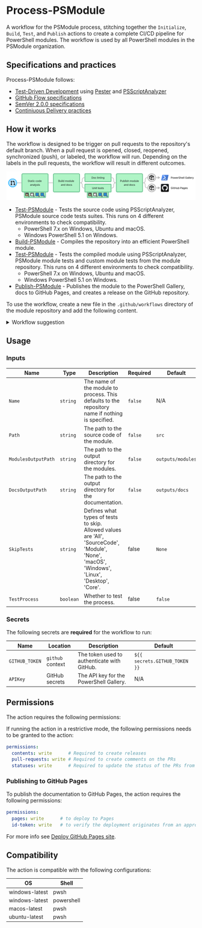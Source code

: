 # Process-PSModule

A workflow for the PSModule process, stitching together the `Initialize`, `Build`, `Test`, and `Publish` actions to create a complete
CI/CD pipeline for PowerShell modules. The workflow is used by all PowerShell modules in the PSModule organization.

## Specifications and practices

Process-PSModule follows:

- [Test-Driven Development](https://testdriven.io/test-driven-development/) using [Pester](https://pester.dev) and [PSScriptAnalyzer](https://learn.microsoft.com/en-us/powershell/utility-modules/psscriptanalyzer/overview?view=ps-modules)
- [GitHub Flow specifications](https://docs.github.com/en/get-started/using-github/github-flow)
- [SemVer 2.0.0 specifications](https://semver.org)
- [Continiuous Delivery practices](https://en.wikipedia.org/wiki/Continuous_delivery)

## How it works

The workflow is designed to be trigger on pull requests to the repository's default branch.
When a pull request is opened, closed, reopened, synchronized (push), or labeled, the workflow will run.
Depending on the labels in the pull requests, the workflow will result in different outcomes.

![Process diagram](./media/Process-PSModule.png)

- [Test-PSModule](https://github.com/PSModule/Test-PSModule/) - Tests the source code using PSScriptAnalyzer, PSModule source code tests suites. This runs on 4 different environments to check compatibility.
  - PowerShell 7.x on Windows, Ubuntu and macOS.
  - Windows PowerShell 5.1 on Windows.
- [Build-PSModule](https://github.com/PSModule/Build-PSModule/) - Compiles the repository into an efficient PowerShell module.
- [Test-PSModule](https://github.com/PSModule/Test-PSModule/) - Tests the compiled module using PSScriptAnalyzer, PSModule module tests and custom module tests from the module repository. This runs on 4 different environments to check compatibility.
  - PowerShell 7.x on Windows, Ubuntu and macOS.
  - Windows PowerShell 5.1 on Windows.
- [Publish-PSModule](https://github.com/PSModule/Publish-PSModule/) - Publishes the module to the PowerShell Gallery, docs to GitHub Pages, and creates a release on the GitHub repository.

To use the workflow, create a new file in the `.github/workflows` directory of the module repository and add the following content.
<details>
<summary>Workflow suggestion</summary>

```yaml
name: Process-PSModule

on:
  pull_request:
    branches:
      - main
    types:
      - closed
      - opened
      - reopened
      - synchronize
      - labeled

concurrency:
  group: ${{ github.workflow }}-${{ github.ref }}
  cancel-in-progress: true

permissions:
  contents: write
  pull-requests: write

jobs:
  Process-PSModule:
    uses: PSModule/Process-PSModule/.github/workflows/workflow.yml@v1
    secrets: inherit

```
</details>

## Usage

### Inputs

| Name | Type | Description | Required | Default |
| ---- | ---- | ----------- | -------- | ------- |
| `Name` | `string` | The name of the module to process. This defaults to the repository name if nothing is specified. | `false` | N/A |
| `Path` | `string` | The path to the source code of the module. | `false` | `src` |
| `ModulesOutputPath` | `string` | The path to the output directory for the modules. | `false` | `outputs/modules` |
| `DocsOutputPath` | `string` | The path to the output directory for the documentation. | `false` | `outputs/docs` |
| `SkipTests` | `string` | Defines what types of tests to skip. Allowed values are 'All', 'SourceCode', 'Module', 'None', 'macOS', 'Windows', 'Linux', 'Desktop', 'Core'. | false | `None` |
| `TestProcess` | `boolean` | Whether to test the process. | false | `false` |

### Secrets

The following secrets are **required** for the workflow to run:

| Name | Location | Description | Default |
| ---- | -------- | ----------- | ------- |
| `GITHUB_TOKEN` | `github` context | The token used to authenticate with GitHub. | `${{ secrets.GITHUB_TOKEN }}` |
| `APIKey` | GitHub secrets | The API key for the PowerShell Gallery. | N/A |

## Permissions

The action requires the following permissions:

If running the action in a restrictive mode, the following permissions needs to be granted to the action:

```yaml
permissions:
  contents: write      # Required to create releases
  pull-requests: write # Required to create comments on the PRs
  statuses: write      # Required to update the status of the PRs from the linter
```

### Publishing to GitHub Pages

To publish the documentation to GitHub Pages, the action requires the following permissions:

```yaml
permissions:
  pages: write      # to deploy to Pages
  id-token: write   # to verify the deployment originates from an appropriate source
```

For more info see [Deploy GitHub Pages site](https://github.com/marketplace/actions/deploy-github-pages-site).

## Compatibility

The action is compatible with the following configurations:

| OS | Shell |
| --- | --- |
| windows-latest | pwsh |
| windows-latest | powershell |
| macos-latest | pwsh |
| ubuntu-latest | pwsh |

